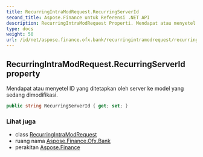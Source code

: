 ```yaml
---
title: RecurringIntraModRequest.RecurringServerId
second_title: Aspose.Finance untuk Referensi .NET API
description: RecurringIntraModRequest Properti. Mendapat atau menyetel ID yang ditetapkan oleh server ke model yang sedang dimodifikasi.
type: docs
weight: 50
url: /id/net/aspose.finance.ofx.bank/recurringintramodrequest/recurringserverid/
---
```

## RecurringIntraModRequest.RecurringServerId property

Mendapat atau menyetel ID yang ditetapkan oleh server ke model yang sedang dimodifikasi.

```csharp
public string RecurringServerId { get; set; }
```

### Lihat juga

* class [RecurringIntraModRequest](../)
* ruang nama [Aspose.Finance.Ofx.Bank](../../recurringintramodrequest/)
* perakitan [Aspose.Finance](../../../)


